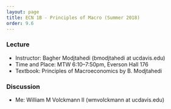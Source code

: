 ```yaml
---
layout: page
title: ECN 1B - Principles of Macro (Summer 2018)
order: 9.6
---
```


[comment]: <### Section Materials>


### Lecture
* Instructor: Bagher Modjtahedi (bmodjtahedi at ucdavis.edu)
* Time and Place: MTW 6:10–7:50pm, Everson Hall 176
* Textbook: Principles of Macroeconomics by B. Modjtahedi

[comment]: <Office Hours: MW 5:00-6:00pm and by appointment, 147 SSH>



### Discussion
* Me: William M Volckmann II (wmvolckmann at ucdavis.edu)

[comment]: <Office Hours: Tuesday 12-2pm, 116 SSH>
